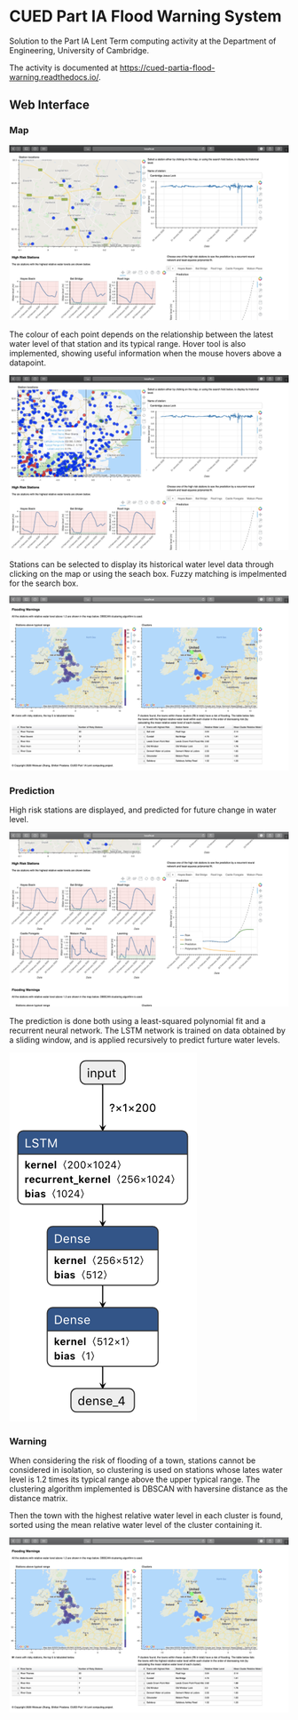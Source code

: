 # CUED Part IA Flood Warning System

Solution to the Part IA Lent Term computing activity at the Department of
Engineering, University of Cambridge.

The activity is documented at
https://cued-partia-flood-warning.readthedocs.io/.


## Web Interface

### Map

![map](/docs/1.png)

The colour of each point depends on the relationship between the latest water level of that station and its typical range. Hover tool is also implemented, showing useful information when the mouse hovers above a datapoint.

![zoom_out](/docs/zoom_out.png)

Stations can be selected to display its historical water level data through clicking on the map or using the seach box. Fuzzy matching is impelmented for the search box.

![search](/docs/3.png)

### Prediction

High risk stations are displayed, and predicted for future change in water level.

![prediction](/docs/2.png)

The prediction is done both using a least-squared polynomial fit and a recurrent neural network. The LSTM network is trained on data obtained by a sliding window, and is applied recursively to predict furture water levels.

![network](/docs/network.png)

### Warning

When considering the risk of flooding of a town, stations cannot be considered in isolation, so clustering is used on stations whose lates water level is 1.2 times its typical range above the upper typical range. The clustering algorithm implemented is DBSCAN with haversine distance as the distance matrix.

Then the town with the highest relative water level in each cluster is found, sorted using the mean relative water level of the cluster containing it.

![warning](/docs/3.png)



